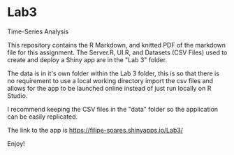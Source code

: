 # Lab3
Time-Series Analysis

This repository contains the R Markdown, and knitted PDF of the markdown file for this assignment. The Server.R, UI.R, and Datasets (CSV Files) used to create and deploy a Shiny app are in the "Lab 3" folder. 

The data is in it's own folder within the Lab 3 folder, this is so that there is no requirement to use a local working directory import the csv files and allows for the app to be launched online instead of just run locally on R Studio. 

I recommend keeping the CSV files in the "data" folder so the application can be easily replicated.

The link to the app is https://filipe-soares.shinyapps.io/Lab3/

Enjoy!
